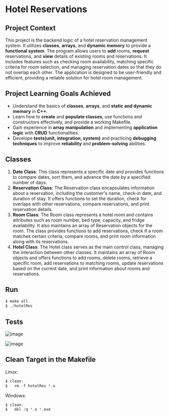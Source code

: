 # Hotel Reservations
## Project Context
This project is the backend logic of a hotel reservation management system. It utilizes **classes**, **arrays**, and **dynamic memory** to provide a **functional system**. The program allows users to **add** rooms, **request** reservations, and **view** details of existing rooms and reservations. It includes features such as checking room availability, matching specific criteria for room selection, and managing reservation dates so that they do not overlap each other. The application is designed to be user-friendly and efficient, providing a reliable solution for hotel room management.
 
## Project Learning Goals Achieved
- Understand the basics of **classes**, **arrays**, and **static and dynamic memory** in **C++**.
- Learn how to **create** and **populate classes**, use functions and constructors effectively, and provide a working Makefile.
- Gain experience in **array manipulation** and implementing **application logic** with **CRUD** functionalities.
- Develope **tests(unit, integration, system)** and practicing **debugging techniques** to improve **reliability** and **problem-solving** abilities. 
## Classes
 1. **Date Class**: This class represents a specific date and provides functions to compare dates, sort them, and advance the date by a specified number of days.
 2. **Reservation Class**: The Reservation class encapsulates information about a reservation, including the customer's name, check-in date, and duration of stay. It offers functions to set the duration, check for overlaps with other reservations, compare reservations, and print reservation details.
 3. **Room Class**: The Room class represents a hotel room and contains attributes such as room number, bed type, capacity, and fridge availability. It also maintains an array of Reservation objects for the room. The class provides functions to add reservations, check if a room matches certain criteria, compare rooms, and print room information along with its reservations.
 4. **Hotel Class**: The Hotel class serves as the main control class, managing the interaction between other classes. It maintains an array of Room objects and offers functions to add rooms, delete rooms, retrieve a specific room, add reservations to matching rooms, update reservations based on the current date, and print information about rooms and reservations.
## Run
```c
$ make all
$ ./hotelRes
```
## Tests
 ![image](https://github.com/RafeedN/hotel-reservations/assets/87875513/abb8258f-acda-426a-8a5e-698c600c8e17)
 
![image](https://github.com/RafeedN/hotel-reservations/assets/87875513/94986a94-c22e-4609-84ca-8037bb43911c)

## Clean Target in the Makefile
Linux:
```c
$ clean:
$   rm -f hotelRes *.o
```
Windows:
```c
$ clean:
$   del /q *.o *.exe
```

